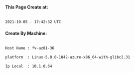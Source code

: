 
   
#### This Page Create at:

```bash

2021-10-05 - 17:42:32 UTC

```

#### Create By Machine:

```bash

Host Name : fv-az81-36

platform  : Linux-5.8.0-1042-azure-x86_64-with-glibc2.31

Ip Local  : 10.1.0.64

```

